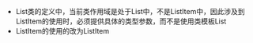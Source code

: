 * List类的定义中，当前类作用域是处于List中，不是ListItem中，因此涉及到ListItem的使用时，必须提供具体的类型参数，而不是使用类模板List
* ListItem的使用的改为ListItem<elemType>